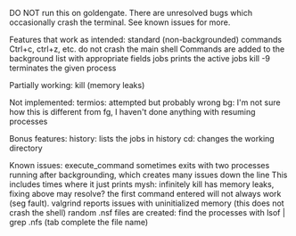 DO NOT run this on goldengate. There are unresolved bugs which occasionally crash the terminal. See known issues for more.

Features that work as intended:
standard (non-backgrounded) commands
Ctrl+c, ctrl+z, etc. do not crash the main shell
Commands are added to the background list with appropriate fields
jobs prints the active jobs
kill -9 terminates the given process

Partially working:
kill (memory leaks)

Not implemented:
termios: attempted but probably wrong
bg: I'm not sure how this is different from fg, I haven't done anything with resuming processes

Bonus features:
history: lists the jobs in history
cd: changes the working directory

Known issues:
execute_command sometimes exits with two processes running after backgrounding, which creates many issues down the line
This includes times where it just prints mysh: infinitely
kill has memory leaks, fixing above may resolve?
the first command entered will not always work (seg fault).
valgrind reports issues with uninitialized memory (this does not crash the shell)
random .nsf files are created: find the processes with lsof | grep .nfs (tab complete the file name)